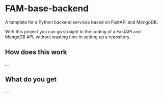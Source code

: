 # FAM-base-backend

A template for a Python backend services based on FastAPI and MongoDB.

With this project you can go straight to the coding of a FastAPI and MongoDB API, without wasting time in setting up a repository.

## How does this work

...

## What do you get

...
